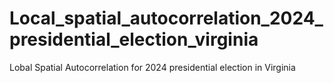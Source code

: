 # Local_spatial_autocorrelation_2024_presidential_election_virginia
Lobal Spatial Autocorrelation for 2024 presidential election in Virginia
